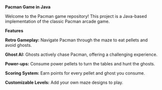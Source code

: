 **Pacman Game in Java**

Welcome to the Pacman game repository! This project is a Java-based implementation of the classic Pacman arcade game.

**Features**

**Retro Gameplay:** Navigate Pacman through the maze to eat pellets and avoid ghosts.

**Ghost AI:** Ghosts actively chase Pacman, offering a challenging experience.

**Power-ups:** Consume power pellets to turn the tables and hunt the ghosts.

**Scoring System:** Earn points for every pellet and ghost you consume.

**Customizable Levels:** Add your own maze designs to play.
